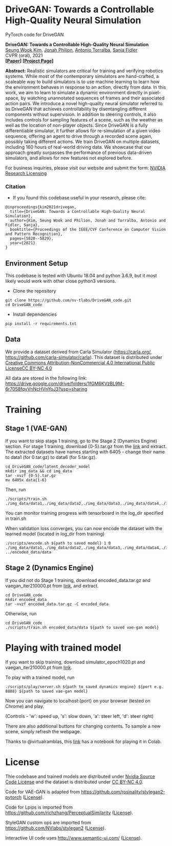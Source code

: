 # DriveGAN: Towards a Controllable High-Quality Neural Simulation

PyTorch code for DriveGAN

**DriveGAN: Towards a Controllable High-Quality Neural Simulation** \
[Seung Wook Kim](http://www.cs.toronto.edu/~seung/), [Jonah Philion](https://www.cs.toronto.edu/~jphilion/), [Antonio Torralba](http://web.mit.edu/torralba/www/), [Sanja Fidler](http://www.cs.toronto.edu/~fidler/)\
CVPR (oral), 2021 \
**[[Paper](https://arxiv.org/abs/2104.15060)] [[Project Page](https://nv-tlabs.github.io/DriveGAN/)]**

**Abstract:**
Realistic simulators are critical for training and verifying robotics systems. While most of the contemporary simulators are hand-crafted, a scaleable way to build simulators is to use machine learning to learn how the environment behaves in response to an action, directly from data. In this work, we aim to learn to simulate a dynamic environment directly in pixel-space, by watching unannotated sequences of frames and their associated action pairs. We introduce a novel high-quality neural simulator referred to as DriveGAN that achieves controllability by disentangling different components without supervision. In addition to steering controls, it also includes controls for sampling features of a scene, such as the weather as well as the location of non-player objects. Since DriveGAN is a fully differentiable simulator, it further allows for re-simulation of a given video sequence, offering an agent to drive through a recorded scene again, possibly taking different actions. We train DriveGAN on multiple datasets, including 160 hours of real-world driving data. We showcase that our approach greatly surpasses the performance of previous data-driven simulators, and allows for new features not explored before.

For business inquiries, please visit our website and submit the form: [NVIDIA Research Licensing](https://www.nvidia.com/en-us/research/inquiries/)

### Citation
- If you found this codebase useful in your research, please cite:
```
@inproceedings{kim2021drivegan,
  title={DriveGAN: Towards a Controllable High-Quality Neural Simulation},
  author={Kim, Seung Wook and Philion, Jonah and Torralba, Antonio and Fidler, Sanja},
  booktitle={Proceedings of the IEEE/CVF Conference on Computer Vision and Pattern Recognition},
  pages={5820--5829},
  year={2021}
}
```

## Environment Setup
This codebase is tested with Ubuntu 18.04 and python 3.6.9, but it most likely would work with other close python3 versions.
- Clone the repository
```
git clone https://github.com/nv-tlabs/DriveGAN_code.git
cd DriveGAN_code
```
- Install dependencies
```
pip install -r requirements.txt
```

## Data
We provide a dataset derived from Carla Simulator (https://carla.org/, https://github.com/carla-simulator/carla).
This dataset is distributed under [Creative Commons Attribution-NonCommercial 4.0 International Public LicenseCC BY-NC 4.0](https://creativecommons.org/licenses/by-nc/4.0/legalcode)

All data are stored in the following link:
https://drive.google.com/drive/folders/1fGM6KVzBL9M-6r7058fqyVnNcHVnYoJ3?usp=sharing

# Training
## Stage 1 (VAE-GAN)
If you want to skip stage 1 training, go to the Stage 2 (Dynamics Engine) section.
For stage 1 training, download  {0-5}.tar.gz from the [link](https://drive.google.com/drive/folders/1fGM6KVzBL9M-6r7058fqyVnNcHVnYoJ3?usp=sharing) and extract. The extracted datasets have names starting with 6405 - change their name to data1 (for 0.tar.gz) to data6 (for 5.tar.gz).
```
cd DriveGAN_code/latent_decoder_model
mkdir img_data && cd img_data
tar -xvzf {0-5}.tar.gz
mv 6405x data{1-6}
```

Then, run
```
./scripts/train.sh ./img_data/data1,./img_data/data2,./img_data/data3,./img_data/data4,./img_data/data5,./img_data/data6
```
You can monitor training progress with tensorboard in the log_dir specified in train.sh

When validation loss converges, you can now encode the dataset with the learned model (located in log_dir from training)
```
./scripts/encode.sh ${path to saved model} 1 0 ./img_data/data1,./img_data/data2,./img_data/data3,./img_data/data4,./img_data/data5,./img_data/data6 ../encoded_data/data
```  


## Stage 2 (Dynamics Engine)
If you did not do Stage 1 training, download encoded_data.tar.gz and vaegan_iter210000.pt from [link](https://drive.google.com/drive/folders/1fGM6KVzBL9M-6r7058fqyVnNcHVnYoJ3?usp=sharing), and extract.
```
cd DriveGAN_code
mkdir encoded_data
tar -xvzf encoded_data.tar.gz -C encoded_data
```

Otherwise, run
```
cd DriveGAN_code
./scripts/train.sh encoded_data/data ${path to saved vae-gan model}
```

# Playing with trained model
If you want to skip training, download simulator_epoch1020.pt and vaegan_iter210000.pt from [link](https://drive.google.com/drive/folders/1fGM6KVzBL9M-6r7058fqyVnNcHVnYoJ3?usp=sharing).

To play with a trained model, run
```
./scripts/play/server.sh ${path to saved dynamics engine} ${port e.g. 8888} ${path to saved vae-gan model}
```
Now you can navigate to localhost:{port} on your browser (tested on Chrome) and play.

(Controls - 'w': speed up, 's': slow down, 'a': steer left, 'd': steer right)

There are also additional buttons for changing contents.
To sample a new scene, simply refresh the webpage.

Thanks to @virtualramblas, this [link](https://github.com/virtualramblas/DriveGAN_code/tree/master/notebooks) has a notebook for playing it in Colab. 


# License
Thie codebase and trained models are distributed under [Nvidia Source Code License](https://github.com/nv-tlabs/DriveGAN_code/blob/master/LICENSE) and the dataset is distributed under [CC BY-NC 4.0](https://creativecommons.org/licenses/by-nc/4.0/legalcode).

Code for VAE-GAN is adapted from https://github.com/rosinality/stylegan2-pytorch ([License](https://github.com/nv-tlabs/DriveGAN_code/blob/master/LICENSE-ROSINALITY)).

Code for Lpips is imported from https://github.com/richzhang/PerceptualSimilarity ([License](https://github.com/nv-tlabs/DriveGAN_code/blob/master/LICENSE-LPIPS)).

StyleGAN custom ops are imported from https://github.com/NVlabs/stylegan2 ([License](https://github.com/nv-tlabs/DriveGAN_code/blob/master/LICENSE-NVIDIA)).

Interactive UI code uses http://www.semantic-ui.com/ ([License](https://github.com/Semantic-Org/Semantic-UI/blob/master/LICENSE.md)).
